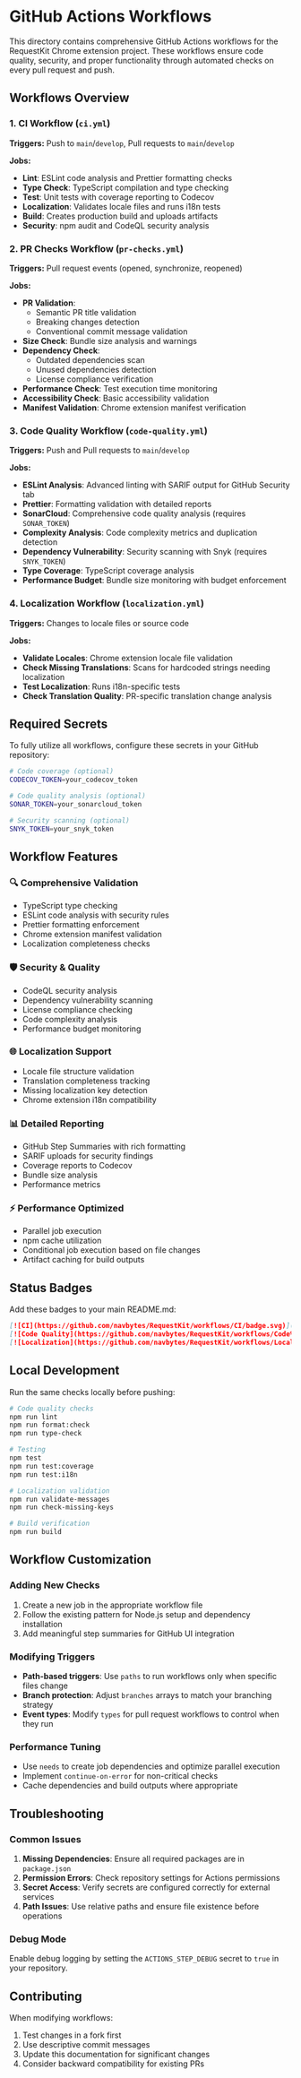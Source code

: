 # GitHub Actions Workflows

This directory contains comprehensive GitHub Actions workflows for the RequestKit Chrome extension project. These workflows ensure code quality, security, and proper functionality through automated checks on every pull request and push.

## Workflows Overview

### 1. CI Workflow (`ci.yml`)

**Triggers:** Push to `main`/`develop`, Pull requests to `main`/`develop`

**Jobs:**

- **Lint**: ESLint code analysis and Prettier formatting checks
- **Type Check**: TypeScript compilation and type checking
- **Test**: Unit tests with coverage reporting to Codecov
- **Localization**: Validates locale files and runs i18n tests
- **Build**: Creates production build and uploads artifacts
- **Security**: npm audit and CodeQL security analysis

### 2. PR Checks Workflow (`pr-checks.yml`)

**Triggers:** Pull request events (opened, synchronize, reopened)

**Jobs:**

- **PR Validation**:
  - Semantic PR title validation
  - Breaking changes detection
  - Conventional commit message validation
- **Size Check**: Bundle size analysis and warnings
- **Dependency Check**:
  - Outdated dependencies scan
  - Unused dependencies detection
  - License compliance verification
- **Performance Check**: Test execution time monitoring
- **Accessibility Check**: Basic accessibility validation
- **Manifest Validation**: Chrome extension manifest verification

### 3. Code Quality Workflow (`code-quality.yml`)

**Triggers:** Push and Pull requests to `main`/`develop`

**Jobs:**

- **ESLint Analysis**: Advanced linting with SARIF output for GitHub Security tab
- **Prettier**: Formatting validation with detailed reports
- **SonarCloud**: Comprehensive code quality analysis (requires `SONAR_TOKEN`)
- **Complexity Analysis**: Code complexity metrics and duplication detection
- **Dependency Vulnerability**: Security scanning with Snyk (requires `SNYK_TOKEN`)
- **Type Coverage**: TypeScript coverage analysis
- **Performance Budget**: Bundle size monitoring with budget enforcement

### 4. Localization Workflow (`localization.yml`)

**Triggers:** Changes to locale files or source code

**Jobs:**

- **Validate Locales**: Chrome extension locale file validation
- **Check Missing Translations**: Scans for hardcoded strings needing localization
- **Test Localization**: Runs i18n-specific tests
- **Check Translation Quality**: PR-specific translation change analysis

## Required Secrets

To fully utilize all workflows, configure these secrets in your GitHub repository:

```bash
# Code coverage (optional)
CODECOV_TOKEN=your_codecov_token

# Code quality analysis (optional)
SONAR_TOKEN=your_sonarcloud_token

# Security scanning (optional)
SNYK_TOKEN=your_snyk_token
```

## Workflow Features

### 🔍 **Comprehensive Validation**

- TypeScript type checking
- ESLint code analysis with security rules
- Prettier formatting enforcement
- Chrome extension manifest validation
- Localization completeness checks

### 🛡️ **Security & Quality**

- CodeQL security analysis
- Dependency vulnerability scanning
- License compliance checking
- Code complexity analysis
- Performance budget monitoring

### 🌐 **Localization Support**

- Locale file structure validation
- Translation completeness tracking
- Missing localization key detection
- Chrome extension i18n compatibility

### 📊 **Detailed Reporting**

- GitHub Step Summaries with rich formatting
- SARIF uploads for security findings
- Coverage reports to Codecov
- Bundle size analysis
- Performance metrics

### ⚡ **Performance Optimized**

- Parallel job execution
- npm cache utilization
- Conditional job execution based on file changes
- Artifact caching for build outputs

## Status Badges

Add these badges to your main README.md:

```markdown
[![CI](https://github.com/navbytes/RequestKit/workflows/CI/badge.svg)](https://github.com/navbytes/RequestKit/actions/workflows/ci.yml)
[![Code Quality](https://github.com/navbytes/RequestKit/workflows/Code%20Quality/badge.svg)](https://github.com/navbytes/RequestKit/actions/workflows/code-quality.yml)
[![Localization](https://github.com/navbytes/RequestKit/workflows/Localization/badge.svg)](https://github.com/navbytes/RequestKit/actions/workflows/localization.yml)
```

## Local Development

Run the same checks locally before pushing:

```bash
# Code quality checks
npm run lint
npm run format:check
npm run type-check

# Testing
npm test
npm run test:coverage
npm run test:i18n

# Localization validation
npm run validate-messages
npm run check-missing-keys

# Build verification
npm run build
```

## Workflow Customization

### Adding New Checks

1. Create a new job in the appropriate workflow file
2. Follow the existing pattern for Node.js setup and dependency installation
3. Add meaningful step summaries for GitHub UI integration

### Modifying Triggers

- **Path-based triggers**: Use `paths` to run workflows only when specific files change
- **Branch protection**: Adjust `branches` arrays to match your branching strategy
- **Event types**: Modify `types` for pull request workflows to control when they run

### Performance Tuning

- Use `needs` to create job dependencies and optimize parallel execution
- Implement `continue-on-error` for non-critical checks
- Cache dependencies and build outputs where appropriate

## Troubleshooting

### Common Issues

1. **Missing Dependencies**: Ensure all required packages are in `package.json`
2. **Permission Errors**: Check repository settings for Actions permissions
3. **Secret Access**: Verify secrets are configured correctly for external services
4. **Path Issues**: Use relative paths and ensure file existence before operations

### Debug Mode

Enable debug logging by setting the `ACTIONS_STEP_DEBUG` secret to `true` in your repository.

## Contributing

When modifying workflows:

1. Test changes in a fork first
2. Use descriptive commit messages
3. Update this documentation for significant changes
4. Consider backward compatibility for existing PRs
